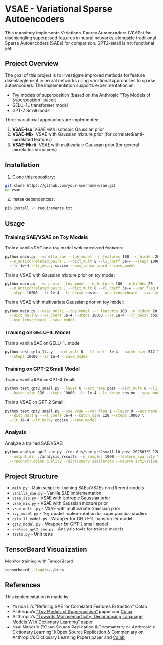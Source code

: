 # VSAE - Variational Sparse Autoencoders

This repository implements Variational Sparse Autoencoders (VSAEs) for disentangling superposed features in neural networks, alongside traditional Sparse Autoencoders (SAEs) for comparison. GPT2-small is not functional yet.

## Project Overview

The goal of this project is to investigate improved methods for feature disentanglement in neural networks using variational approaches to sparse autoencoders. The implementation supports experimentation on:

- Toy models of superposition (based on the Anthropic "Toy Models of Superposition" paper)
- GELU-1L transformer model
- GPT-2 Small model

Three variational approaches are implemented:

1. **VSAE-Iso**: VSAE with isotropic Gaussian prior
2. **VSAE-Mix**: VSAE with Gaussian mixture prior (for correlated/anti-correlated features)
3. **VSAE-Multi**: VSAE with multivariate Gaussian prior (for general correlation structures)

## Installation

1. Clone this repository:
```bash
git clone https://github.com/your-username/vsae.git
cd vsae
```

2. Install dependencies:
```bash
pip install -r requirements.txt
```

## Usage

### Training SAE/VSAE on Toy Models

Train a vanilla SAE on a toy model with correlated features:

```bash
python main.py --vanilla_sae --toy_model --n_features 100 --n_hidden 20 --n_correlated_pairs 2 \
  --n_anticorrelated_pairs 1 --dict_mult 8 --l1_coeff 3e-4 --steps 10000 \
  --lr 1e-4 --lr_decay cosine --use_tensorboard --save_model
```

Train a VSAE with Gaussian mixture prior on toy model:

```bash
python main.py --vsae_mix --toy_model --n_features 100 --n_hidden 20 --n_correlated_pairs 2 \
  --n_anticorrelated_pairs 1 --dict_mult 8 --kl_coeff 3e-4 --var_flag 0 \
  --steps 10000 --lr 1e-4 --lr_decay cosine --use_tensorboard --save_model
```

Train a VSAE with multivariate Gaussian prior on toy model:

```bash
python main.py --vsae_multi --toy_model --n_features 100 --n_hidden 20 --corr_rate 0.5 \
  --dict_mult 8 --kl_coeff 3e-4 --steps 10000 --lr 1e-4 --lr_decay cosine \
  --use_tensorboard --save_model
```

### Training on GELU-1L Model

Train a vanilla SAE on GELU-1L model:

```bash
python test_gelu_1l.py --dict_mult 8 --l1_coeff 3e-4 --batch_size 512 \
  --steps 10000 --lr 1e-4 --save_model
```

### Training on GPT-2 Small Model

Train a vanilla SAE on GPT-2 Small:

```bash
python test_gpt2_small.py --layer 0 --act_name post --dict_mult 8 --l1_coeff 3e-4 \
  --batch_size 128 --steps 10000 --lr 1e-4 --lr_decay cosine --save_model
```

Train a VSAE on GPT-2 Small:

```bash
python test_gpt2_small.py --use_vsae --var_flag 1 --layer 0 --act_name post \
  --dict_mult 8 --kl_coeff 3e-4 --batch_size 128 --steps 10000 \
  --lr 1e-4 --lr_decay cosine --save_model
```

### Analysis

Analyze a trained SAE/VSAE:

```bash
python analyze_gpt2_sae.py ./results/sae_gpt2small_l0_post_20250322-120000.pt \
  --output_dir ./analysis_results --n_samples 1000 --feature_sparsity \
  --reconstruction_quality --dictionary_similarity --neuron_activations --latent_space
```

## Project Structure

- `main.py` - Main script for training SAEs/VSAEs on different models
- `vanilla_sae.py` - Vanilla SAE implementation
- `vsae_iso.py` - VSAE with isotropic Gaussian prior
- `vsae_mix.py` - VSAE with Gaussian mixture prior
- `vsae_multi.py` - VSAE with multivariate Gaussian prior
- `toy_model.py` - Toy model implementation for superposition studies
- `gelu_1l_model.py` - Wrapper for GELU-1L transformer model
- `gpt2_model.py` - Wrapper for GPT-2 small model
- `analyze_gpt2_sae.py` - Analysis tools for trained models
- `tests.py` - Unit tests

## TensorBoard Visualization

Monitor training with TensorBoard:

```bash
tensorboard --logdir=./runs
```

## References

This implementation is made by:
- Yuxioa Li's "Refining SAE for Correlated Features Extraction" Colab
- Anthropic's ["Toy Models of Superposition"](https://arxiv.org/abs/2209.10652) paper and [Colab](https://colab.research.google.com/github/anthropics/toy-models-of-superposition/blob/main/toy_models.ipynb) 
- Anthropic's ["Towards Monosemanticity: Decomposing Language Models With Dictionary Learning"](https://arxiv.org/abs/2402.14705) paper
- Neel Nanda's ["Open Source Replication & Commentary on Anthropic's Dictionary Learning"](Open Source Replication & Commentary on Anthropic's Dictionary Learning Paper) paper
  and [Colab](https://colab.research.google.com/drive/1u8larhpxy8w4mMsJiSBddNOzFGj7_RTn?usp=sharing)

